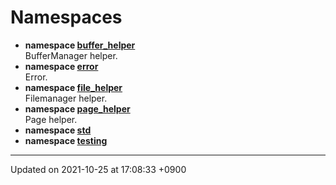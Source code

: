 

# Namespaces




* **namespace [buffer_helper](/Namespaces/buffer_helper)** <br>BufferManager helper. 
* **namespace [error](/Namespaces/error)** <br>Error. 
* **namespace [file_helper](/Namespaces/file_helper)** <br>Filemanager helper. 
* **namespace [page_helper](/Namespaces/page_helper)** <br>Page helper. 
* **namespace [std](/Namespaces/std)** 
* **namespace [testing](/Namespaces/testing)** 



-------------------------------

Updated on 2021-10-25 at 17:08:33 +0900
